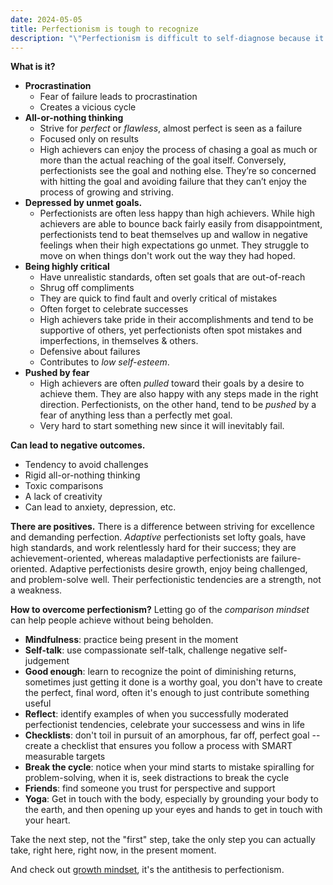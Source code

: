 ```yaml
---
date: 2024-05-05
title: Perfectionism is tough to recognize
description: "\"Perfectionism is difficult to self-diagnose because it's sneaky as hell. Cognitive-behavioral therapy is so cool because when our thoughts fail us, it's very difficult to use our own brains to figure it out. If you can't sense the failure-mode, how can you fight it?\""
---
```

**What is it?**
- **Procrastination**
	- Fear of failure leads to procrastination
	- Creates a vicious cycle
- **All-or-nothing thinking**
	- Strive for *perfect* or *flawless*, almost perfect is seen as a failure
	- Focused only on results
	- High achievers can enjoy the process of chasing a goal as much or more than the actual reaching of the goal itself. Conversely, perfectionists see the goal and nothing else. They’re so concerned with hitting the goal and avoiding failure that they can’t enjoy the process of growing and striving.
- **Depressed by unmet goals.** 
	- Perfectionists are often less happy than high achievers. While high achievers are able to bounce back fairly easily from disappointment, perfectionists tend to beat themselves up and wallow in negative feelings when their high expectations go unmet. They struggle to move on when things don't work out the way they had hoped.
- **Being highly critical**
	- Have unrealistic standards, often set goals that are out-of-reach
	- Shrug off compliments
	- They are quick to find fault and overly critical of mistakes
	- Often forget to celebrate successes
	- High achievers take pride in their accomplishments and tend to be supportive of others, yet perfectionists often spot mistakes and imperfections, in themselves & others.
	- Defensive about failures
	- Contributes to *low self-esteem*.
- **Pushed by fear**
	- High achievers are often _pulled_ toward their goals by a desire to achieve them. They are also happy with any steps made in the right direction. Perfectionists, on the other hand, tend to be _pushed_ by a fear of anything less than a perfectly met goal.
	- Very hard to start something new since it will inevitably fail.

**Can lead to negative outcomes.**
- Tendency to avoid challenges
- Rigid all-or-nothing thinking
- Toxic comparisons
- A lack of creativity
- Can lead to anxiety, depression, etc.

**There are positives.**
There is a difference between striving for excellence and demanding perfection. *Adaptive* perfectionists set lofty goals, have high standards, and work relentlessly hard for their success; they are achievement-oriented, whereas maladaptive perfectionists are failure-oriented. Adaptive perfectionists desire growth, enjoy being challenged, and problem-solve well. Their perfectionistic tendencies are a strength, not a weakness.

**How to overcome perfectionism?**
Letting go of the *comparison mindset* can help people achieve without being beholden.
- **Mindfulness**: practice being present in the moment
- **Self-talk**: use compassionate self-talk, challenge negative self-judgement
- **Good enough**: learn to recognize the point of diminishing returns, sometimes just getting it done is a worthy goal, you don't have to create the perfect, final word, often it's enough to just contribute something useful
- **Reflect**: identify examples of when you successfully moderated perfectionist tendencies, celebrate your successess and wins in life
- **Checklists**: don't toil in pursuit of an amorphous, far off, perfect goal -- create a checklist that ensures you follow a process with SMART measurable targets
- **Break the cycle**: notice when your mind starts to mistake spiralling for problem-solving, when it is, seek distractions to break the cycle
- **Friends**: find someone you trust for perspective and support
- **Yoga**: Get in touch with the body, especially by grounding your body to the earth, and then opening up your eyes and hands to get in touch with your heart.

Take the next step, not the "first" step, take the only step you can actually take, right here, right now, in the present moment.

And check out [growth mindset](growth-mindset.md), it's the antithesis to perfectionism.